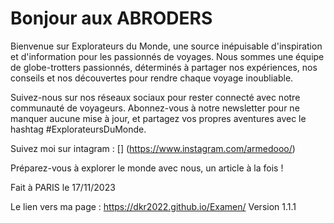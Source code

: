 
# Bonjour aux ABRODERS
Bienvenue sur Explorateurs du Monde, une source inépuisable d'inspiration et d'information pour les passionnés de voyages. Nous sommes une équipe de globe-trotters passionnés, déterminés à partager nos expériences, nos conseils et nos découvertes pour rendre chaque voyage inoubliable.

Suivez-nous sur nos réseaux sociaux pour rester connecté avec notre communauté de voyageurs. Abonnez-vous à notre newsletter pour ne manquer aucune mise à jour, et partagez vos propres aventures avec le hashtag #ExplorateursDuMonde.

Suivez moi sur intagram : [] (https://www.instagram.com/armedooo/)

Préparez-vous à explorer le monde avec nous, un article à la fois !

Fait à PARIS le 17/11/2023

Le lien vers ma page : [
](https://dkr2022.github.io/Examen/)https://dkr2022.github.io/Examen/
Version 1.1.1

